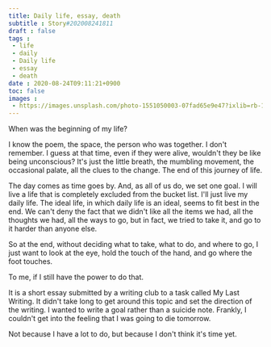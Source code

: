 ```yaml
---
title: Daily life, essay, death
subtitle : Story#202008241811
draft : false
tags :
 - life
 - daily
 - Daily life
 - essay
 - death
date : 2020-08-24T09:11:21+0900
toc: false
images : 
 - https://images.unsplash.com/photo-1551050003-07fad65e9e47?ixlib=rb-1.2.1&q=80&fm=jpg&crop=entropy&cs=tinysrgb&w=1080&fit=max&ixid=eyJhcHBfaWQiOjE1NTU0OX0
---
```


When was the beginning of my life?  

I know the poem, the space, the person who was together. I don't remember. I guess at that time, even if they were alive, wouldn't they be like being unconscious? It's just the little breath, the mumbling movement, the occasional palate, all the clues to the change. The end of this journey of life.  

The day comes as time goes by. And, as all of us do, we set one goal. I will live a life that is completely excluded from the bucket list. I'll just live my daily life. The ideal life, in which daily life is an ideal, seems to fit best in the end. We can't deny the fact that we didn't like all the items we had, all the thoughts we had, all the ways to go, but in fact, we tried to take it, and go to it harder than anyone else.  

So at the end, without deciding what to take, what to do, and where to go, I just want to look at the eye, hold the touch of the hand, and go where the foot touches.  

To me, if I still have the power to do that.  

It is a short essay submitted by a writing club to a task called My Last Writing. It didn't take long to get around this topic and set the direction of the writing. I wanted to write a goal rather than a suicide note. Frankly, I couldn't get into the feeling that I was going to die tomorrow.  

Not because I have a lot to do, but because I don't think it's time yet.  


